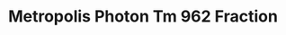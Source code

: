 ---
title: Metropolis Photon Tm 962 Fraction
designer: To Market
image_primary: img/Photon-TM962%20Fraction.jpg
href: https://www.tomkt.com/atmosphere-metropolis-swatches
description: "SIZE%3A%207.08%u201D%20X%20%A047.24%u201D%20/%20GAUGE%3A%A04.0mm%20vinyl%20+%201.0mm%20AcoustX%20Backing%20%3D%205.0mm%20.5mm%20%2820%20mil%29%A0"
tags: 
  - to-market
  - rubber-flooring-metropolis
category: rubber-flooring-metropolis
subtitle: 
manufacturer: ToMarket
slug: /manufacturers/to-market/rubber-flooring-metropolis/to-market-metropolis-photon-tm-962-fraction
---